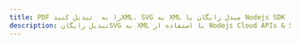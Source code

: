 ---title: PDF را به  تبدیل کنیدXML، SVG به XML مبدل رایگان یا Nodejs SDKdescription: تبدیل رایگانSVG به XML با استفاده از Nodejs Cloud APIs & SDK همچنین اسناد PDF را در Cloud ایجاد، ویرایش و رندر کنید.---